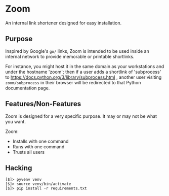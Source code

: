 Zoom
====

An internal link shortener designed for easy installation.

Purpose
-------

Inspired by Google's `go/` links, Zoom is intended to be used inside an
internal network to provide memorable or printable shortlinks.

For instance, you might host it in the same domain as your workstations and
under the hostname 'zoom'; then if a user adds a shortlink of 'subprocess' to
https://docs.python.org/3/library/subprocess.html , another user visiting
`zoom/subprocess` in their browser will be redirected to that Python
documentation page.

Features/Non-Features
---------------------

Zoom is designed for a very specific purpose.  It may or may not be what you
want.

Zoom:

* Installs with one command
* Runs with one command
* Trusts all users

Hacking
-------

    [$]> pyvenv venv
    [$]> source venv/bin/activate
    [$]> pip install -r requirements.txt
